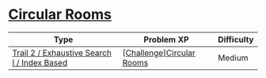 # [Circular Rooms](https://www.codetree.ai/trails/complete/curated-cards/challenge-a-room-in-a-circle)

|Type|Problem XP|Difficulty|
|---|---|---|
|[Trail 2 / Exhaustive Search I / Index Based](https://www.codetree.ai/trail-info/novice-mid/)|[[Challenge]Circular Rooms](https://www.codetree.ai/trails/complete/curated-cards/challenge-a-room-in-a-circle/)|Medium|


